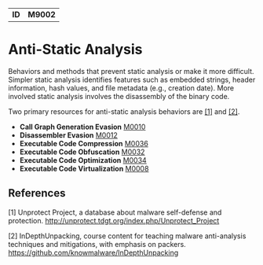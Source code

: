 |||
|--|-----|
|**ID**|**M9002**|

# Anti-Static Analysis
Behaviors and methods that prevent static analysis or make it more difficult. Simpler static analysis identifies features such as embedded strings, header information, hash values, and file metadata (e.g., creation date). More involved static analysis involves the disassembly of the binary code.

Two primary resources for anti-static analysis behaviors are [[1]](#1) and [[2]](#2).

* **Call Graph Generation Evasion** [M0010](https://github.com/MBCProject/mbc-markdown/blob/master/anti-static-analysis/evade-call-graph.md)
* **Disassembler Evasion** [M0012](https://github.com/MBCProject/mbc-markdown/blob/master/anti-static-analysis/evade-disassembler.md)
* **Executable Code Compression** [M0036](https://github.com/MBCProject/mbc-markdown/blob/master/anti-static-analysis/exe-code-compression.md)
* **Executable Code Obfuscation** [M0032](https://github.com/MBCProject/mbc-markdown/blob/master/anti-static-analysis/exe-code-obfuscate.md)
* **Executable Code Optimization** [M0034](https://github.com/MBCProject/mbc-markdown/blob/master/anti-static-analysis/exe-code-optimize.md)
* **Executable Code Virtualization** [M0008](https://github.com/MBCProject/mbc-markdown/blob/master/anti-static-analysis/exe-code-virtualize.md)


References
----------
<a name="1">[1]</a> Unprotect Project, a database about malware self-defense and protection. http://unprotect.tdgt.org/index.php/Unprotect_Project

<a name="2">[2]</a> InDepthUnpacking, course content for teaching malware anti-analysis techniques and mitigations, with emphasis on packers. https://github.com/knowmalware/InDepthUnpacking